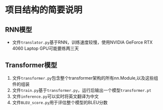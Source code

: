 # 项目结构的简要说明
## RNN模型
- 文件`translator.py`基于RNN，训练速度较慢，使用NVIDIA GeForce RTX 4060 Laptop GPU可能要练两三天
## Transformer模型
1. 文件`transformer.py`包含整个transformer架构的所有nn.Module,以及这些组件的组装
2. 文件`train.py`基于`transformer.py`，运行后输出一个模型`transformer.pt`
3. 文件`inference.py`可以实时将英文翻译为中文
4. 文件`BLEU_score.py`用于评估整个模型的BLEU分数
